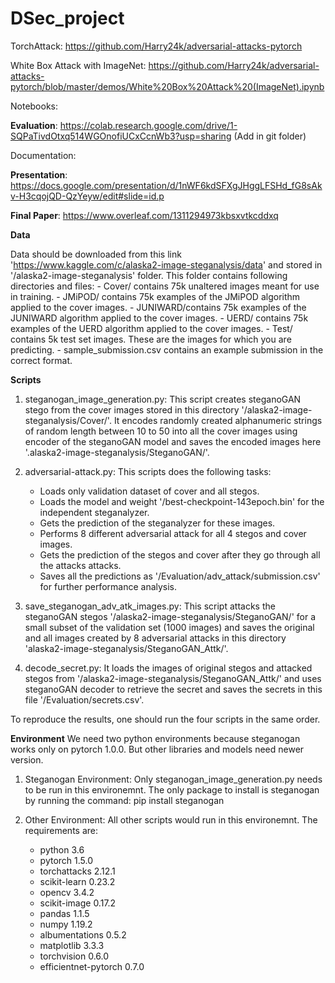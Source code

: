 # DSec_project
TorchAttack: https://github.com/Harry24k/adversarial-attacks-pytorch

White Box Attack with ImageNet: https://github.com/Harry24k/adversarial-attacks-pytorch/blob/master/demos/White%20Box%20Attack%20(ImageNet).ipynb

Notebooks:

**Evaluation**: https://colab.research.google.com/drive/1-SQPaTivdOtxq514WGOnofiUCxCcnWb3?usp=sharing (Add in git folder)


Documentation:

**Presentation**: https://docs.google.com/presentation/d/1nWF6kdSFXgJHggLFSHd_fG8sAkv-H3cqojQD-QzYeyw/edit#slide=id.p

**Final Paper**: https://www.overleaf.com/1311294973kbsxvtkcddxq

**Data**

Data should be downloaded from this link 'https://www.kaggle.com/c/alaska2-image-steganalysis/data' and stored in '/alaska2-image-steganalysis' folder. This folder contains following directories and files: 
      - Cover/ contains 75k unaltered images meant for use in training.
      - JMiPOD/ contains 75k examples of the JMiPOD algorithm applied to the cover images.
      - JUNIWARD/contains 75k examples of the JUNIWARD algorithm applied to the cover images.
      - UERD/ contains 75k examples of the UERD algorithm applied to the cover images.
      - Test/ contains 5k test set images. These are the images for which you are predicting.
      - sample_submission.csv contains an example submission in the correct format.

**Scripts**
1. steganogan_image_generation.py: This script creates steganoGAN stego from the cover images stored in this directory '/alaska2-image-steganalysis/Cover/'. It encodes randomly created alphanumeric strings of random length between 10 to 50 into all the cover images using encoder of the steganoGAN model and saves the encoded images here '.alaska2-image-steganalysis/SteganoGAN/'.

2. adversarial-attack.py: This scripts does the following tasks:
      - Loads only validation dataset of cover and all stegos.
      - Loads the model and weight '/best-checkpoint-143epoch.bin' for the independent steganalyzer.
      - Gets the prediction of the steganalyzer for these images.
      - Performs 8 different adversarial attack for all 4 stegos and cover images.
      - Gets the prediction of the stegos and cover after they go through all the attacks attacks.
      - Saves all the predictions as '/Evaluation/adv_attack/submission.csv' for further performance analysis.

3. save_steganogan_adv_atk_images.py: This script attacks the  steganoGAN stegos '/alaska2-image-steganalysis/SteganoGAN/' for a small subset of the validation set (1000 images) and saves the original and all images created by 8 adversarial attacks in this directory 'alaska2-image-steganalysis/SteganoGAN_Attk/'. 

4. decode_secret.py: It loads the images of original stegos and attacked stegos from '/alaska2-image-steganalysis/SteganoGAN_Attk/' and uses steganoGAN decoder to retrieve the secret and saves the secrets in this file '/Evaluation/secrets.csv'. 

To reproduce the results, one should run the four scripts in the same order.


**Environment**
 We need two python environments because steganogan works only on pytorch 1.0.0. But other libraries and models need newer version.
 1. Steganogan Environment: Only steganogan_image_generation.py needs to be run in this environemnt.
 The only package to install is steganogan by running the command: pip install steganogan
 
 2. Other Environment: All other scripts would run in this environemnt.
 The requirements are:
      - python 3.6
      - pytorch 1.5.0
      - torchattacks 2.12.1
      - scikit-learn 0.23.2
      - opencv 3.4.2
      - scikit-image 0.17.2
      - pandas 1.1.5
      - numpy 1.19.2
      - albumentations 0.5.2
      - matplotlib 3.3.3
      - torchvision 0.6.0
      - efficientnet-pytorch 0.7.0
